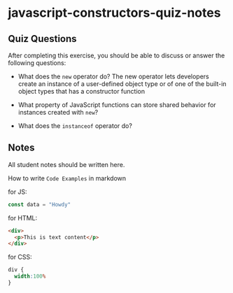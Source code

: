 # javascript-constructors-quiz-notes

## Quiz Questions

After completing this exercise, you should be able to discuss or answer the following questions:

- What does the `new` operator do?
The new operator lets developers create an instance of a user-defined object type or of one of the built-in object types that has a constructor function
- What property of JavaScript functions can store shared behavior for instances created with `new`?

- What does the `instanceof` operator do?


## Notes

All student notes should be written here.


How to write `Code Examples` in markdown

for JS:
```javascript
const data = "Howdy"
```

for HTML:
```html
<div>
  <p>This is text content</p>
</div>
```

for CSS:
```css
div {
  width:100%
}
```
